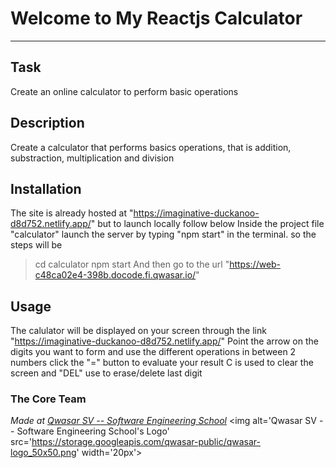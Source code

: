 # Welcome to My Reactjs Calculator
***

## Task
Create an online calculator to perform basic operations

## Description
Create a calculator that performs basics operations, that is addition, substraction, multiplication and division

## Installation
The site is already hosted at "https://imaginative-duckanoo-d8d752.netlify.app/" but to launch locally follow below
Inside the project file "calculator" launch the server by typing "npm start" in the terminal. so the steps will be
>cd calculator
>npm start
And then go to the url "https://web-c48ca02e4-398b.docode.fi.qwasar.io/"

## Usage
The calulator will be displayed on your screen through the link "https://imaginative-duckanoo-d8d752.netlify.app/"
Point the arrow on the digits you want to form and use the different operations in between 2 numbers
click the "=" button to evaluate your result
C is used to clear the screen and "DEL" use to erase/delete last digit

### The Core Team


<span><i>Made at <a href='https://qwasar.io'>Qwasar SV -- Software Engineering School</a></i></span>
<span><img alt='Qwasar SV -- Software Engineering School's Logo' src='https://storage.googleapis.com/qwasar-public/qwasar-logo_50x50.png' width='20px'></span>